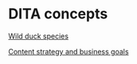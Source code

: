 # DITA concepts

[Wild duck species](https://github.com/panissidi/Miscellaneous/blob/main/concept.dita)

[Content strategy and business goals](https://github.com/panissidi/Miscellaneous/blob/main/content_strategy_and_business_goals.dita)
